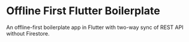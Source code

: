 # Offline First Flutter Boilerplate

An offline-first boilerplate app in Flutter with two-way sync of REST API without Firestore.